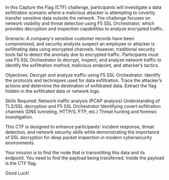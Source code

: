 In this Capture the Flag (CTF) challenge, participants will investigate a data exfiltration scenario where a malicious attacker is attempting to covertly transfer sensitive data outside the network. The challenge focuses on network visibility and threat detection using F5 SSL Orchestrator, which provides decryption and inspection capabilities to analyze encrypted traffic.

Scenario:
A company's sensitive customer records have been compromised, and security analysts suspect an employee or attacker is exfiltrating data using encrypted channels. However, traditional security tools fail to detect the anomaly due to encrypted traffic. Participants must use F5 SSL Orchestrator to decrypt, inspect, and analyze network traffic to identify the exfiltration method, malicious endpoint, and attacker’s tactics.

Objectives:
Decrypt and analyze traffic using F5 SSL Orchestrator.
Identify the protocols and techniques used for data exfiltration.
Trace the attacker’s actions and determine the destination of exfiltrated data.
Extract the flag hidden in the exfiltrated data or network logs.

Skills Required:
Network traffic analysis (PCAP analysis)
Understanding of TLS/SSL decryption and F5 SSL Orchestrator
Identifying covert exfiltration channels (DNS tunneling, HTTP/S, FTP, etc.)
Threat hunting and forensic investigation.

This CTF is designed to enhance participants' incident response, threat detection, and network security skills while demonstrating the importance of SSL decryption for deep packet inspection in modern cybersecurity environments.

Your mission is to find the node that is transmitting this data and its endpoint. You need to find the payload being transferred.  Inside the payload is the CTF flag.

Good Luck!
